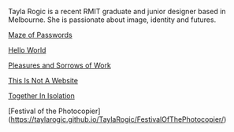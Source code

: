 Tayla Rogic is a recent RMIT graduate and junior designer based in Melbourne. She is passionate about image, identity and futures.

[Maze of Passwords](https://taylarogic.github.io/TaylaRogic/MazeOfPasswords/)

[Hello World](https://taylarogic.github.io/TaylaRogic/HelloWorld/)

[Pleasures and Sorrows of Work](https://taylarogic.github.io/TaylaRogic/PleasuresAndSorrowsOfWork/)

[This Is Not A Website](https://taylarogic.github.io/TaylaRogic/ThisIsNotAWebsite/)

[Together In Isolation](https://taylarogic.github.io/TaylaRogic/TogetherInIsolation/)

[Festival of the Photocopier] (https://taylarogic.github.io/TaylaRogic/FestivalOfThePhotocopier/)
